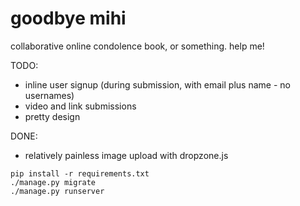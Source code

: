 # goodbye mihi

collaborative online condolence book, or something. help me!

TODO:
- inline user signup (during submission, with email plus name - no
  usernames)
- video and link submissions
- pretty design

DONE:
- relatively painless image upload with dropzone.js


```
pip install -r requirements.txt
./manage.py migrate
./manage.py runserver
```
